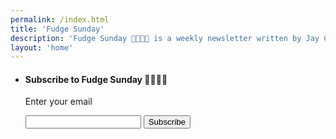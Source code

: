 ```yaml
---
permalink: /index.html
title: 'Fudge Sunday'
description: 'Fudge Sunday 🤔💡🤯🤓 is a weekly newsletter written by Jay Cuthrell. Subscribe to get Fudge Sunday 🤔💡🤯🤓 weekly newsletter sent directly to your inbox or visit the archives of Fudge Sunday 🤔💡🤯🤓 weekly newsletter and past blog posts from 1998 to Present.'
layout: 'home'
---
```

<ul class="wrapper grid mt-l-xl" role="list" data-rows="masonry" data-layout="50-50">
    <li class="card flow overflow-hidden">
      <h4>Subscribe to Fudge Sunday 🤔💡🤯🤓</h4>
      <form action="https://buttondown.email/api/emails/embed-subscribe/jaycuthrell" method="post" target="popupwindow" onsubmit="window.open('https://buttondown.fudge.org', 'popupwindow')" class="embeddable-buttondown-form">
      <p><label for="bd-email">Enter your email</label></p>
      <input type="email" name="email" id="bd-email" />
      <input type="submit" value="Subscribe" />
      <input type="hidden" name="tag" value="11ty" />
      </form>
    </li>
</ul>